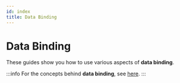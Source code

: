 ```yaml
---
id: index
title: Data Binding
---
```



# Data Binding

These guides show you how to use various aspects of **data binding**.

:::info
For the concepts behind **data binding**, see [here](../../concepts/data-binding/).
:::
